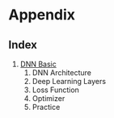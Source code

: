 # Appendix

## Index

1. [DNN Basic](https://github.com/KhelKim/basic-nlp/tree/master/appendix/dnn_basic)
   1. DNN Architecture
   2. Deep Learning Layers
   3. Loss Function
   4. Optimizer
   5. Practice

